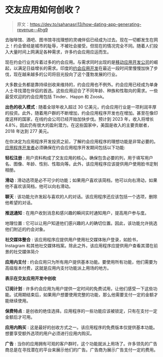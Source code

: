 # 交友应用如何创收？

> 原文：<https://dev.to/sahanasri13/how-dating-app-generating-revenue--4hg9>

去咖啡馆、酒吧、图书馆寻找理想的灵魂伴侣已经成为过去。现在一切都发生在网上！约会曾经是城市的耻辱，不被社会接受。但现在的情况完全不同。随着人们投入大量时间上网满足各种需求，许多约会应用应运而生。

现在约会行业充斥着过多的约会应用。与需求同时出现的是[移动应用开发公司](http://paraminfo.com/in-en/services/mobile-app-development-company-app-developers-india.html)的崛起，以满足日益增长的需求。印度的[约会应用开发](http://paraminfo.com/in-en/services/mobile-app-development-company-app-developers-india.html)在最近一段时间里慢慢加快了步伐，现在越来越多的公司将目光投向了这个蓬勃发展的行业。

大多数业务都是靠持续创收来维持的，约会应用也不例外。约会应用已经成为单身人士寻找潜在伴侣的首选。这些应用迎合了不同年龄、种族和性取向的需求。一些最受欢迎的约会应用包括 Tinder、Happn 和 Zoosk。

**出色的收入模式** :
随着全球年收入超过 30 亿美元，约会应用行业是一项利润丰厚的投资。此外，随着用户群的不断增加，约会应用程序开发也在增加。甚至在像印度这样的国家，在线约会公司已经开始加快步伐。预计到 2023 年，收入将增长 4.8%，因此仍有很大的盈利潜力。在这些国家中，美国是收入的主要贡献者，2018 年达到 277 美元。

在你决定为应用程序开发投资之前，了解约会应用程序的理想功能是非常必要的。[应用程序开发者](http://paraminfo.com/in-en/services/mobile-app-development-company-app-developers-india.html)必须确保在约会应用程序开发期间包括以下功能:

**轻松注册** :
用户资料构成了交友应用的核心。确保包含必要的列，用于填写用户名、图像、年龄、性别、性取向等。此外，该应用程序应该提供用户使用脸书定制相册。

**滑动** :
滑动选项是必不可少的功能；如果用户喜欢该简档，他可以向右滑动，如果他不喜欢该简档，他可以向右滑动。

**聊天** :
该功能允许发起与喜欢的人的对话。该应用程序还应该包括一个选项，删除他希望的对话。

**推送通知** :
在用户收到消息和感兴趣的瞬间实时通知用户，提高用户参与度。

地理位置 :
它可以让用户知道他们感兴趣的人的确切位置。因此，该功能允许挑选他们附近的约会对象。

**社交媒体整合** :
该应用程序应提供用户使用社交媒体账户登录，如脸书，Instagram 和其他社交媒体档案。除此之外，该应用程序应提供用户查看其潜在前景的社交媒体简介

**应用内支付** :
约会应用只为所有用户提供基本功能。要使用所有功能，他们需要为高级版本付费，这就是应用内支付功能派上用场的地方。

**表示在交友应用开发中创收**

**订阅计划** :
许多约会应用为用户提供一定时间的免费试用，让他们感受一下这些功能。试用期结束后，如果用户想要使用完整的功能，那么他需要支付一定的金额才能继续使用。

**保费特点** :
是创收的绝佳选择。应用程序的一些功能应该被锁定，只有在支付一定金额后才可用。

**应用内购买** :
这是最好的创收方式之一。该应用程序的免费版本仅提供基本功能。想要享受额外选项的用户必须进行应用内购买。

**广告** :
当你的应用拥有可观的客户群时，这个功能就派上用场了。许多领先的广告商总是在寻找潜在的平台来展示他们的广告。广告商为展示广告支付一定的费用。